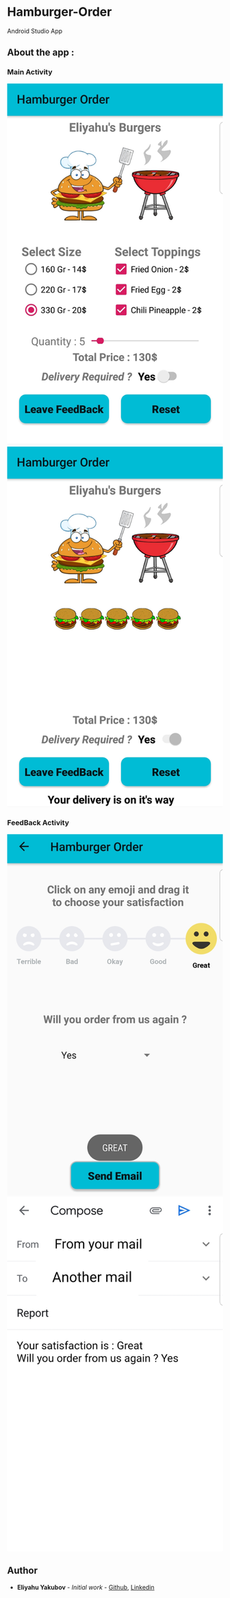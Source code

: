 # Hamburger-Order
Android Studio App

## About the app :


### Main Activity
![Main Activity](https://github.com/EliYakubov7/Hamburger-Order/blob/master/screenshots/main_activity.jpg)
![Order Activity](https://github.com/EliYakubov7/Hamburger-Order/blob/master/screenshots/order_activity.jpg)

### FeedBack Activity
![FeedBack Activity](https://github.com/EliYakubov7/Hamburger-Order/blob/master/screenshots/feedback_activity.jpg)
![MAil Activity](https://github.com/EliYakubov7/Hamburger-Order/blob/master/screenshots/mail_activity.jpg)

## Author

* **Eliyahu Yakubov** - *Initial work* - [Github](https://github.com/EliYakubov7), [Linkedin](https://www.linkedin.com/in/eli-yakubov-961908173)

